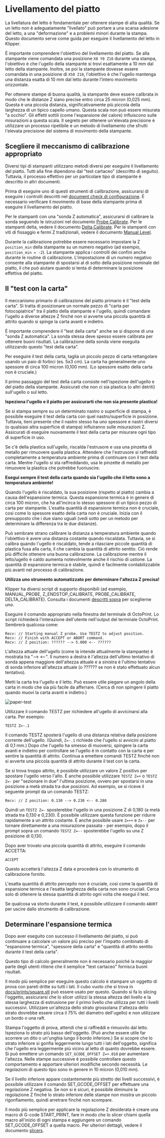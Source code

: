 # Livellamento del piatto

La livellatura del letto è fondamentale per ottenere stampe di alta qualità. Se un letto non è adeguatamente "livellato" può portare a una scarsa adesione del letto, a una "deformazione" e a problemi minori durante la stampa. Questo documento serve come guida per eseguire il livellamento del letto in Klipper.

È importante comprendere l'obiettivo del livellamento del piatto. Se alla stampante viene comandata una posizione `X0 Y0 Z10` durante una stampa, l'obiettivo è che l'ugello della stampante si trovi esattamente a 10 mm dal letto della stampante. Inoltre, se poi la stampante dovesse essere comandata in una posizione di `X50 Z10`, l'obiettivo è che l'ugello mantenga una distanza esatta di 10 mm dal letto durante l'intero movimento orizzontale.

Per ottenere stampe di buona qualità, la stampante deve essere calibrata in modo che le distanze Z siano precise entro circa 25 micron (0,025 mm). Questa è una piccola distanza, significativamente più piccola della larghezza di un tipico capello umano. Questa scala non può essere misurata "a occhio". Gli effetti sottili (come l'espansione del calore) influiscono sulle misurazioni a questa scala. Il segreto per ottenere un'elevata precisione è utilizzare un processo ripetibile e un metodo di livellamento che sfrutti l'elevata precisione del sistema di movimento della stampante.

## Scegliere il meccanismo di calibrazione appropriato

Diversi tipi di stampanti utilizzano metodi diversi per eseguire il livellamento del piatto. Tutti alla fine dipendono dal "test cartaceo" (descritto di seguito). Tuttavia, il processo effettivo per un particolare tipo di stampante è descritto in altri documenti.

Prima di eseguire uno di questi strumenti di calibrazione, assicurarsi di eseguire i controlli descritti nel [document check di configurazione](Config_checks.md). È necessario verificare il movimento di base della stampante prima di eseguire il livellamento del piatto.

Per le stampanti con una "sonda Z automatica", assicurarsi di calibrare la sonda seguendo le istruzioni nel documento [Probe Calibrate](Probe_Calibrate.md). Per le stampanti delta, vedere il documento [Delta Calibrate](Delta_Calibrate.md). Per le stampanti con viti di fissaggio e fermi Z tradizionali, vedere il documento [Manual Level](Manual_Level.md).

Durante la calibrazione potrebbe essere necessario impostare la Z `position_min` della stampante su un numero negativo (ad esempio, `position_min = -2`). La stampante applica i controlli dei confini anche durante le routine di calibrazione. L'impostazione di un numero negativo consente alla stampante di spostarsi al di sotto della posizione nominale del piatto, il che può aiutare quando si tenta di determinare la posizione effettiva del piatto.

## Il "test con la carta"

Il meccanismo primario di calibrazione del piatto primario è il "test della carta". Si tratta di posizionare un normale pezzo di "carta per fotocopiatrice" tra il piatto della stampante e l'ugello, quindi comandare l'ugello a diverse altezze Z finché non si avverte una piccola quantità di attrito quando si spinge la carta avanti e indietro.

È importante comprendere il "test della carta" anche se si dispone di una "sonda Z automatica". La sonda stessa deve spesso essere calibrata per ottenere buoni risultati. La calibrazione della sonda viene eseguita utilizzando questo "test della carta".

Per eseguire il test della carta, taglia un piccolo pezzo di carta rettangolare usando un paio di forbici (es. 5x3 cm). La carta ha generalmente uno spessore di circa 100 micron (0,100 mm). (Lo spessore esatto della carta non è cruciale.)

Il primo passaggio del test della carta consiste nell'ispezione dell'ugello e del piatto della stampante. Assicurati che non ci sia plastica (o altri detriti) sull'ugello o sul letto.

**Ispeziona l'ugello e il piatto per assicurarti che non sia presente plastica!**

Se si stampa sempre su un determinato nastro o superficie di stampa, è possibile eseguire il test della carta con quel nastro/superficie in posizione. Tuttavia, tieni presente che il nastro stesso ha uno spessore e nastri diversi (o qualsiasi altra superficie di stampa) influiranno sulle misurazioni Z. Assicurati di eseguire nuovamente il test della carta per misurare ogni tipo di superficie in uso.

Se c'è della plastica sull'ugello, riscalda l'estrusore e usa una pinzetta di metallo per rimuovere quella plastica. Attendere che l'estrusore si raffreddi completamente a temperatura ambiente prima di continuare con il test della carta. Mentre l'ugello si sta raffreddando, usa le pinzette di metallo per rimuovere la plastica che potrebbe fuoriuscire.

**Esegui sempre il test della carta quando sia l'ugello che il letto sono a temperatura ambiente!**

Quando l'ugello è riscaldato, la sua posizione (rispetto al piatto) cambia a causa dell'espansione termica. Questa espansione termica è in genere di circa 100 micron, che ha all'incirca lo stesso spessore di un tipico pezzo di carta per stampante. L'esatta quantità di espansione termica non è cruciale, così come lo spessore esatto della carta non è cruciale. Inizia con il presupposto che i due siano uguali (vedi sotto per un metodo per determinare la differenza tra le due distanze).

Può sembrare strano calibrare la distanza a temperatura ambiente quando l'obiettivo è avere una distanza costante quando riscaldata. Tuttavia, se si calibra quando l'ugello è riscaldato, tende a rilasciare piccole quantità di plastica fusa alla carta, il che cambia la quantità di attrito sentito. Ciò rende più difficile ottenere una buona calibrazione. La calibrazione mentre il letto/ugello è caldo aumenta notevolmente anche il rischio di ustione. La quantità di espansione termica è stabile, quindi è facilmente contabilizzabile più avanti nel processo di calibrazione.

**Utilizza uno strumento automatizzato per determinare l'altezza Z precisa!**

Klipper ha diversi script di supporto disponibili (ad esempio, MANUAL_PROBE, Z_ENDSTOP_CALIBRATE, PROBE_CALIBRATE, DELTA_CALIBRATE). Consulta i documenti [descritti sopra](#scegli-il-meccanismo-di-calibrazione-appropriato) per sceglierne uno.

Eseguire il comando appropriato nella finestra del terminale di OctoPrint. Lo script richiederà l'interazione dell'utente nell'output del terminale OctoPrint. Sembrerà qualcosa come:

```
Recv: // Starting manual Z probe. Use TESTZ to adjust position.
Recv: // Finish with ACCEPT or ABORT command.
Recv: // Z position: ?????? --> 5.000 <-- ??????
```

L'altezza attuale dell'ugello (come la intende attualmente la stampante) è mostrata tra "--> <--". Il numero a destra è l'altezza dell'ultimo tentativo di sonda appena maggiore dell'altezza attuale e a sinistra è l'ultimo tentativo di sonda inferiore all'altezza attuale (o ?????? se non è stato effettuato alcun tentativo).

Metti la carta tra l'ugello e il letto. Può essere utile piegare un angolo della carta in modo che sia più facile da afferrare. (Cerca di non spingere il piatto quando muovi la carta avanti e indietro.)

![paper-test](img/paper-test.jpg)

Utilizzare il comando TESTZ per richiedere all'ugello di avvicinarsi alla carta. Per esempio:

```
TESTZ Z=-.1
```

Il comando TESTZ sposterà l'ugello di una distanza relativa dalla posizione corrente dell'ugello. (Quindi, `Z=-.1` richiede che l'ugello si avvicini al piatto di 0,1 mm.) Dopo che l'ugello ha smesso di muoversi, spingere la carta avanti e indietro per controllare se l'ugello è in contatto con la carta e per sentire la quantità di attrito. Continua a emettere comandi TESTZ finché non si avverte una piccola quantità di attrito durante il test con la carta.

Se si trova troppo attrito, è possibile utilizzare un valore Z positivo per spostare l'ugello verso l'alto. È anche possibile utilizzare `TESTZ Z=+` o `TESTZ Z=-` per "sezionare in due" l'ultima posizione, ovvero per spostarsi in una posizione a metà strada tra due posizioni. Ad esempio, se si riceve il seguente prompt da un comando TESTZ:

```
Recv: // Z position: 0.130 --> 0.230 <-- 0.280
```

Quindi un `TESTZ Z=-` sposterebbe l'ugello in una posizione Z di 0,180 (a metà strada tra 0,130 e 0,230). È possibile utilizzare questa funzione per ridurre rapidamente a un attrito costante. È anche possibile usare `Z=++` e `Z=--` per tornare direttamente a una misurazione passata - per esempio, dopo il prompt sopra un comando `TESTZ Z=--` sposterebbe l'ugello su una Z posizione di 0,130.

Dopo aver trovato una piccola quantità di attrito, eseguire il comando ACCETTA:

```
ACCEPT
```

Questo accetterà l'altezza Z data e procederà con lo strumento di calibrazione fornito.

L'esatta quantità di attrito percepito non è cruciale, così come la quantità di espansione termica e l'esatta larghezza della carta non sono cruciali. Cerca solo di ottenere la stessa quantità di attrito ogni volta che esegui il test.

Se qualcosa va storto durante il test, è possibile utilizzare il comando `ABORT` per uscire dallo strumento di calibrazione.

## Determinare l'espansione termica

Dopo aver eseguito con successo il livellamento del piatto, si può continuare a calcolare un valore più preciso per l'impatto combinato di "espansione termica", "spessore della carta" e "quantità di attrito sentito durante il test della carta".

Questo tipo di calcolo generalmente non è necessario poiché la maggior parte degli utenti ritiene che il semplice "test cartaceo" fornisca buoni risultati.

Il modo più semplice per eseguire questo calcolo è stampare un oggetto di prova con pareti dritte su tutti i lati. Il cubo vuoto che si trova in [docs/prints/square.stl](prints/square.stl) può essere usato per questo. Quando si fa lo slicing l'oggetto, assicurarsi che lo slicer utilizzi la stessa altezza del livello e la stessa larghezza di estrusione per il primo livello che utilizza per tutti i livelli successivi. Utilizzare un'altezza dello strato grossolana (l'altezza dello strato dovrebbe essere circa il 75% del diametro dell'ugello) e non utilizzare un bordo o una raft.

Stampa l'oggetto di prova, attendi che si raffreddi e rimuovilo dal letto. Ispeziona lo strato più basso dell'oggetto. (Può anche essere utile far scorrere un dito o un'unghia lungo il bordo inferiore.) Se si scopre che lo strato inferiore si gonfia leggermente lungo tutti i lati dell'oggetto, significa che l'ugello era leggermente più vicino al letto di quanto dovrebbe essere. Si può emettere un comando `SET_GCODE_OFFSET Z=+.010` per aumentare l'altezza. Nelle stampe successive è possibile controllare questo comportamento e apportare ulteriori modifiche secondo necessità. Le regolazioni di questo tipo sono in genere in 10 micron (0,010 mm).

Se il livello inferiore appare costantemente più stretto dei livelli successivi, è possibile utilizzare il comando SET_GCODE_OFFSET per effettuare una regolazione Z negativa. Se non si è sicuri, è possibile diminuire la regolazione Z finché lo strato inferiore delle stampe non mostra un piccolo rigonfiamento, quindi arretrare finché non scompare.

Il modo più semplice per applicare la regolazione Z desiderata è creare una macro di G-code START_PRINT, fare in modo che lo slicer chiami quella macro all'inizio di ogni stampa e aggiungere un comando SET_GCODE_OFFSET a quella macro. Per ulteriori dettagli, vedere il documento [slicers](Slicers.md).
